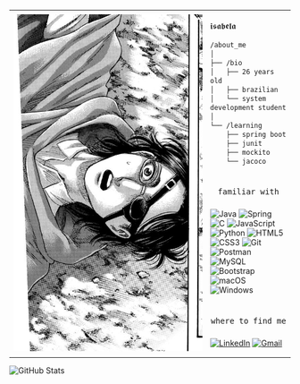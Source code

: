 
<table>
  <tr>
    <td style="width: 70%;">
       <img src="https://github.com/isabyte/isabyte/blob/main/hange.jpg" style="width:100%; border: none;"/>
    </td>
    <td style="width: 30%; vertical-align: middle;">
    <p style="font-family: monospace; font-size: 16px;">
      𝖎𝖘𝖆𝖇𝖊𝖑𝖆                            
    </p>
    
    /about_me
    │
    ├── /bio
    │   ├── 26 years old
    │   ├── brazilian    
    │   └── system development student
    │
    └── /learning
        ├── spring boot
        ├── junit
        ├── mockito
        └── jacoco

<h1> </h1>
<pre align="center">familiar with</pre>

###
![Java](https://img.shields.io/badge/java-%23ED8B00.svg?style=for-the-badge&logo=openjdk&logoColor=white)
![Spring](https://img.shields.io/badge/spring-%236DB33F.svg?style=for-the-badge&logo=spring&logoColor=white)
![C](https://img.shields.io/badge/C-00599C?style=for-the-badge&logo=c&logoColor=white)
![JavaScript](https://img.shields.io/badge/JavaScript-F7DF1E?style=for-the-badge&logo=javascript&logoColor=black)
![Python](https://img.shields.io/badge/python-3670A0?style=for-the-badge&logo=python&logoColor=ffdd54)
![HTML5](https://img.shields.io/badge/HTML5-E34F26?style=for-the-badge&logo=html5&logoColor=white)
![CSS3](https://img.shields.io/badge/CSS3-1572B6?style=for-the-badge&logo=css3&logoColor=white)
![Git](https://img.shields.io/badge/GIT-E44C30?style=for-the-badge&logo=git&logoColor=white)
![Postman](https://img.shields.io/badge/Postman-FF6C37.svg?style=for-the-badge&logo=Postman&logoColor=white)
![MySQL](https://img.shields.io/badge/MySQL-00000F?style=for-the-badge&logo=mysql&logoColor=white)
![Bootstrap](https://img.shields.io/badge/-bootstrap-0D1117?style=for-the-badge&logo=bootstrap&labelColor=0D1117)
![macOS](https://img.shields.io/badge/mac%20os-000000?style=for-the-badge&logo=macos&logoColor=F0F0F0)
![Windows](https://img.shields.io/badge/Windows-000?style=for-the-badge&logo=windows&logoColor=2CA5E0)

<h1> </h1>
<pre align="center">where to find me</pre>

### 
[![LinkedIn](https://img.shields.io/badge/LinkedIn-0077B5?style=for-the-badge&logo=linkedin&logoColor=white)](https://www.linkedin.com/in/isabela-migliorini-0211b8250/) [![Gmail](https://img.shields.io/badge/Gmail-333333?style=for-the-badge&logo=gmail&logoColor=red)](mailto:isabelamigli@gmail.com)

  </tr>
  </td>
</table>

![GitHub Stats](https://github-readme-stats.vercel.app/api?username=isabyte&theme=transparent&bg_color=000&border_color=30A3DC&show_icons=true&icon_color=30A3DC&title_color=E94D5F&text_color=FFF)
